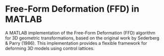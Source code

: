 # Free-Form Deformation (FFD) in MATLAB

A MATLAB implementation of the Free-Form Deformation (FFD) algorithm for 3D geometric transformations, based on the original work by Sederberg & Parry (1986). This implementation provides a flexible framework for deforming 3D models using control lattices.